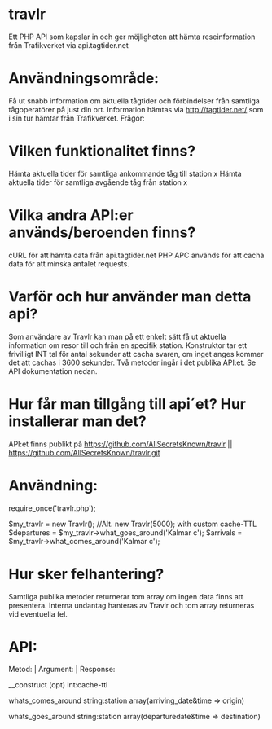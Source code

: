 travlr
======

Ett PHP API som kapslar in och ger möjligheten att hämta reseinformation från Trafikverket via api.tagtider.net

Användningsområde:
======

Få ut snabb information om aktuella tågtider och förbindelser från samtliga tågoperatörer på just din ort.
Information hämtas via http://tagtider.net/ som i sin tur hämtar från Trafikverket.
Frågor:


Vilken funktionalitet finns?
======
Hämta aktuella tider för samtliga ankommande tåg till station x
Hämta aktuella tider för samtliga avgående tåg från station x

Vilka andra API:er används/beroenden finns?
======
cURL för att hämta data från api.tagtider.net
PHP APC används för att cacha data för att minska antalet requests.

Varför och hur använder man detta api?
======
Som användare av Travlr kan man på ett enkelt sätt få ut aktuella information om resor till och från en specifik station.
Konstruktor tar ett frivilligt INT tal för antal sekunder att cacha svaren, om inget anges kommer det att cachas i 3600 sekunder.
Två metoder ingår i det publika API:et.
Se API dokumentation nedan.

Hur får man tillgång till api´et? Hur installerar man det?
======
API:et finns publikt på https://github.com/AllSecretsKnown/travlr ||
https://github.com/AllSecretsKnown/travlr.git

Användning:
======
require_once('travlr.php');

$my_travlr = new Travlr(); //Alt. new Travlr(5000); with custom cache-TTL
$departures = $my_travlr->what_goes_around('Kalmar c');
$arrivals = $my_travlr->what_comes_around('Kalmar c');

Hur sker felhantering?
======
Samtliga publika metoder returnerar tom array om ingen data finns att presentera.
Interna undantag hanteras av Travlr och tom array returneras vid eventuella fel.


API:
======
Metod:			 | 			Argument: | 						Response: <br />

__construct					(opt) int:cache-ttl <br />

whats_comes_around	string:station			array(arriving_date&time => origin) <br />

whats_goes_around		string:station			array(departuredate&time => destination)